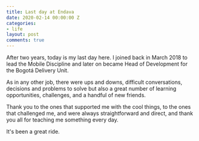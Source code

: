 ```yaml
---
title: Last day at Endava
date: 2020-02-14 00:00:00 Z
categories:
- life
layout: post
comments: true
---
```


After two years, today is my last day here.  I joined back in March 2018 to lead the Mobile Discipline and later on became Head of Development for the Bogotá Delivery Unit.

As in any other job, there were ups and downs, difficult conversations, decisions and problems to solve but also a great number of learning opportunities, challenges, and a handful of new friends.<!--more-->

Thank you to the ones that supported me with the cool things, to the ones that challenged me, and were always straightforward and direct, and thank you all for teaching me something every day.

It's been a great ride.
